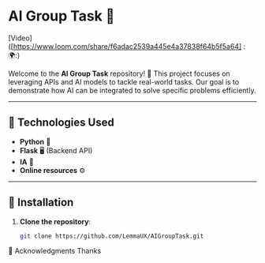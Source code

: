# AI Group Task 🤖
[Video]([https://www.loom.com/share/f6adac2539a445e4a37838f64b5f5a64] :🌍:)

Welcome to the **AI Group Task** repository! 🎯 This project focuses on leveraging APIs and AI models to tackle real-world tasks. Our goal is to demonstrate how AI can be integrated to solve specific problems efficiently.

---

## 🚀 **Technologies Used**
- **Python** 🐍
- **Flask** 🖥️ (Backend API)
- **IA** 🤖
- **Online resources** ⚙️
---

## 🔧 **Installation**

1. **Clone the repository**:
   ```bash
   git clone https://github.com/LemmaUX/AIGroupTask.git


🙏 Acknowledgments
Thanks 
